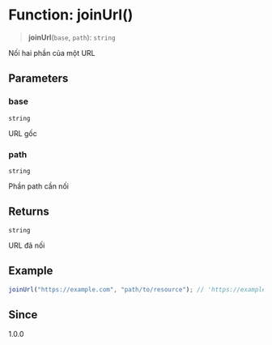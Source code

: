 # Function: joinUrl()

> **joinUrl**(`base`, `path`): `string`

Nối hai phần của một URL

## Parameters

### base

`string`

URL gốc

### path

`string`

Phần path cần nối

## Returns

`string`

URL đã nối

## Example

```ts
joinUrl("https://example.com", "path/to/resource"); // 'https://example.com/path/to/resource'
```

## Since

1.0.0
